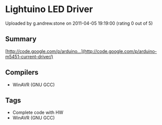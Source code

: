 # Lightuino LED Driver

Uploaded by g.andrew.stone on 2011-04-05 19:19:00 (rating 0 out of 5)

## Summary

[http://code.google.com/p/arduino...](http://code.google.com/p/arduino-m5451-current-driver/)

## Compilers

- WinAVR (GNU GCC)

## Tags

- Complete code with HW
- WinAVR (GNU GCC)
